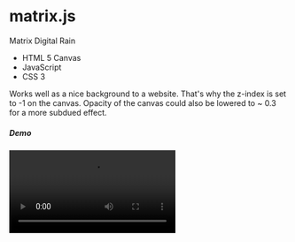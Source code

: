# matrix.js
Matrix Digital Rain

- HTML 5 Canvas
- JavaScript
- CSS 3

Works well as a nice background to a website.
That's why the z-index is set to -1 on the canvas.
Opacity of the canvas could also be lowered to ~ 0.3 for a more subdued effect.

##### Demo
![](http://i.imgur.com/z6hrRb3.webm)
